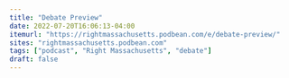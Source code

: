 ```yaml
---
title: "Debate Preview"
date: 2022-07-20T16:06:13-04:00
itemurl: "https://rightmassachusetts.podbean.com/e/debate-preview/"
sites: "rightmassachusetts.podbean.com"
tags: ["podcast", "Right Massachusetts", "debate"]
draft: false
---
```



